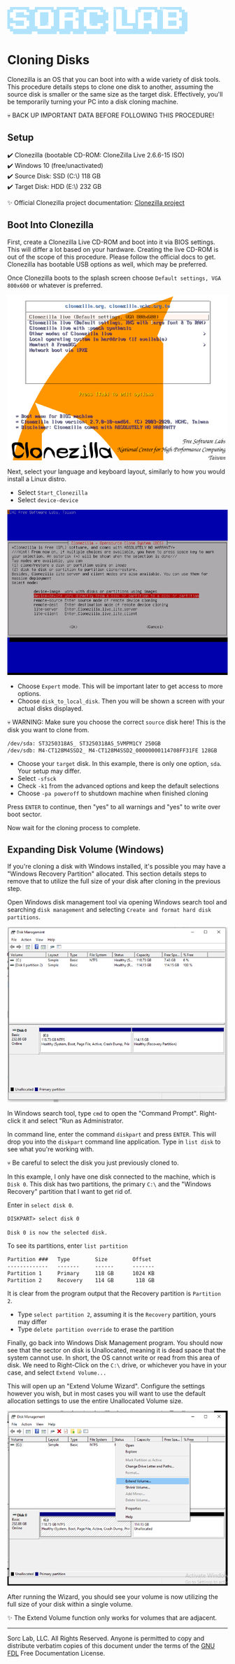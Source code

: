 [![Sorc Lab](/SorcLabLogo_White.png)](https://sorclab.com/)

# Cloning Disks
Clonezilla is an OS that you can boot into with a wide variety of disk tools. This procedure details steps to clone one
disk to another, assuming the source disk is smaller or the same size as the target disk. Effectively, you'll be
temporarily turning your PC into a disk cloning machine.

:skull: BACK UP IMPORTANT DATA BEFORE FOLLOWING THIS PROCEDURE!


## Setup
:heavy_check_mark: Clonezilla (bootable CD-ROM: CloneZilla Live 2.6.6-15 ISO)\
:heavy_check_mark: Windows 10 (free/unactivated)\
:heavy_check_mark: Source Disk: SSD (C:\\) 118 GB\
:heavy_check_mark: Target Disk: HDD (E:\\) 232 GB

:sparkles: Official Clonezilla project documentation:
[Clonezilla project](https://clonezilla.org/show-live-doc-content.php?topic=clonezilla-live/doc/03_Disk_to_disk_clone)


## Boot Into Clonezilla
First, create a Clonezilla Live CD-ROM and boot into it via BIOS settings. This will differ a lot based on your hardware.
Creating the live CD-ROM is out of the scope of this procedure. Please follow the official docs to get. Clonezilla has
bootable USB options as well, which may be preferred.

Once Clonezilla boots to the splash screen choose `Default settings, VGA 800x600` or whatever is preferred.

![Clonezilla Splash Screen](/blog/assets/cloning-disks/ocs-01-bootmenu.png)

Next, select your language and keyboard layout, similarly to how you would install a Linux distro.
- Select `Start_Clonezilla`
- Select `device-device`

![Choose device-device](/blog/assets/cloning-disks/ocs-05-2-device-device-clone.png)

- Choose `Expert` mode. This will be important later to get access to more options.
- Choose `disk_to_local_disk`. Then you will be shown a screen with your actual disks displayed.

:skull: WARNING: Make sure you choose the correct `source` disk here! This is the disk you want to clone from.

```
/dev/sda: ST3250318AS_ ST3250318AS_5VMPM1CY 250GB
/dev/sdb: M4-CT128M4SSD2_ M4-CT128M4SSD2_00000000114708FF31FE 128GB
```

- Choose your `target` disk. In this example, there is only one option, `sda`. Your setup may differ.
- Select `-sfsck`
- Check `-k1` from the advanced options and keep the default selections
- Choose `-pa poweroff` to shutdown machine when finished cloning

Press `ENTER` to continue, then "yes" to all warnings and "yes" to write over boot sector.

Now wait for the cloning process to complete.


## Expanding Disk Volume (Windows)
If you're cloning a disk with Windows installed, it's possible you may have a "Windows Recovery Partition" allocated.
This section details steps to remove that to utilize the full size of your disk after cloning in the previous step.

Open Windows disk management tool via opening Windows search tool and searching `disk management` and selecting
`Create and format hard disk partitions`.

![Windows Recovery Partition](/blog/assets/cloning-disks/Screenshot-2022-03-08-133142.png)

In Windows search tool, type `cmd` to open the "Command Prompt". Right-click it and select "Run as Administrator.

In command line, enter the command `diskpart` and press `ENTER`. This will drop you into the `diskpart` command line
application. Type in `list disk` to see what you're working with.

:skull: Be careful to select the disk you just previously cloned to.

In this example, I only have one disk connected to the machine, which is `Disk 0`. This disk has two partitions, the
primary `C:\` and the "Windows Recovery" partition that I want to get rid of.

Enter in `select disk 0`.

```
DISKPART> select disk 0

Disk 0 is now the selected disk.
```

To see its partitions, enter `list partition`

```
Partition ###   Type        Size        Offset
-------------   -------     ------      -------
Partition 1     Primary     118 GB      1024 KB
Partition 2     Recovery    114 GB       118 GB
```

It is clear from the program output that the Recovery partition is `Partition 2`.

- Type `select partition 2`, assuming it is the `Recovery` partition, yours may differ
- Type `delete partition override` to erase the partition

Finally, go back into Windows Disk Management program. You should now see that the sector on disk is Unallocated,
meaning it is dead space that the system cannot use. In short, the OS cannot write or read from this area of disk. We
need to Right-Click on the `C:\` drive, or whichever you have in your case, and select `Extend Volume...`

This will open up an "Extend Volume Wizard". Configure the settings however you wish, but in most cases you will want to
use the default allocation settings to use the entire Unallocated Volume size.

![Extend Volume](/blog/assets/cloning-disks/Screenshot-2022-03-12-134009.png)

After running the Wizard, you should see your volume is now utilizing the full size of your disk within a single volume.

:sparkles: The Extend Volume function only works for volumes that are adjacent.

---
Sorc Lab, LLC. All Rights Reserved. Anyone is permitted to copy and distribute verbatim copies of this document under
the terms of the [GNU FDL](http://www.gnu.org/licenses/fdl.html) Free Documentation License.

